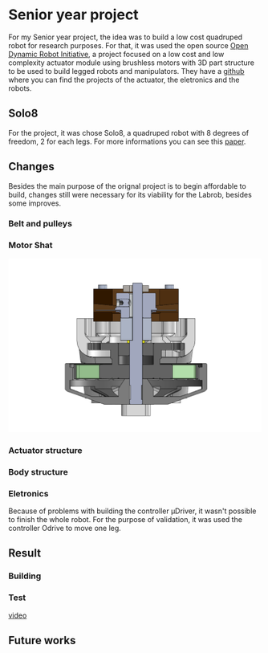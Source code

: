 # Senior year project

For my Senior year project, the idea was to build a low cost quadruped robot for research purposes. For that, it was used the open source [Open Dynamic Robot Initiative](https://open-dynamic-robot-initiative.github.io), a project focused on a low cost and low complexity actuator module using brushless motors with 3D part structure to be used to build legged robots and manipulators. They have a [github](https://github.com/open-dynamic-robot-initiative/open_robot_actuator_hardware) where you can find the projects of the actuator, the eletronics and the robots.

## Solo8

For the project, it was chose Solo8, a quadruped robot with 8 degrees of freedom, 2 for each legs. For more informations you can see this [paper](https://arxiv.org/pdf/1910.00093.pdf).

## Changes

Besides the main purpose of the orignal project is to begin affordable to build, changes still were necessary for its viability for the Labrob, besides some improves.

### Belt and pulleys

### Motor Shat

<img src="corte_De_eixo.PNG" width="600"> <br>

### Actuator structure

### Body structure

### Eletronics

Because of problems with building the controller µDriver, it wasn't possible to finish the whole robot. For the purpose of validation, it was used the controller Odrive to move one leg.

## Result

### Building

### Test
[video](https://youtube.com/shorts/DaOwqasF-28)

## Future works



